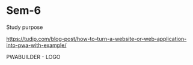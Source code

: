 # Sem-6
Study purpose

https://tudip.com/blog-post/how-to-turn-a-website-or-web-application-into-pwa-with-example/

PWABUILDER - LOGO 
